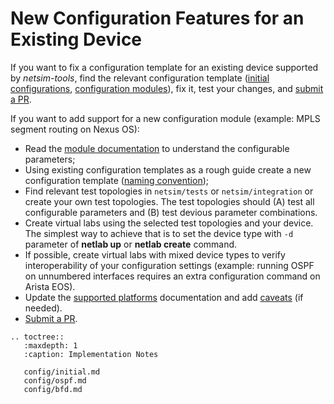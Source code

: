 # New Configuration Features for an Existing Device

If you want to fix a configuration template for an existing device supported by *netsim-tools*, find the relevant configuration template ([initial configurations](dev/devices.md#initial-device-configuration), [configuration modules](devices.md#configuration-modules)), fix it, test your changes, and [submit a PR](guidelines.md).

If you want to add support for a new configuration module (example: MPLS segment routing on Nexus OS):

* Read the [module documentation](../module-reference.md) to understand the configurable parameters;
* Using existing configuration templates as a rough guide create a new configuration template ([naming convention](devices.md#configuration-modules));
* Find relevant test topologies in `netsim/tests` or `netsim/integration` or create your own test topologies. The test topologies should (A) test all configurable parameters and (B) test devious parameter combinations.
* Create virtual labs using the selected test topologies and your device. The simplest way to achieve that is to set the device type with `-d` parameter of **netlab up** or **netlab create** command.
* If possible, create virtual labs with mixed device types to verify interoperability of your configuration settings (example: running OSPF on unnumbered interfaces requires an extra configuration command on Arista EOS).
* Update the [supported platforms](../platforms.md) documentation and add [caveats](../caveats.md) (if needed).
* [Submit a PR](guidelines.md).

```eval_rst
.. toctree::
   :maxdepth: 1
   :caption: Implementation Notes

   config/initial.md
   config/ospf.md
   config/bfd.md
```

